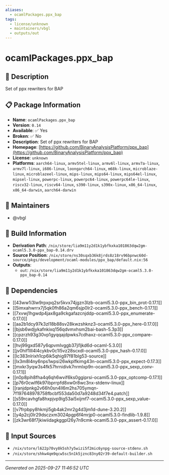 ```yaml
---
aliases:
  - ocamlPackages.ppx_bap
tags:
  - license/unknown
  - maintainers/vbgl
  - outputs/out
---
```


# ocamlPackages.ppx_bap

## 📝 Description

Set of ppx rewriters for BAP

## 📋 Package Information

- **Name**: `ocamlPackages.ppx_bap`
- **Version**: `0.14`
- **Available**: ✅ Yes
- **Broken**: ✅ No
- **Description**: Set of ppx rewriters for BAP
- **Homepage**: [https://github.com/BinaryAnalysisPlatform/ppx_bap](https://github.com/BinaryAnalysisPlatform/ppx_bap)
- **License**: `unknown`
- **Platforms**: `aarch64-linux`, `armv5tel-linux`, `armv6l-linux`, `armv7a-linux`, `armv7l-linux`, `i686-linux`, `loongarch64-linux`, `m68k-linux`, `microblaze-linux`, `microblazeel-linux`, `mips-linux`, `mips64-linux`, `mips64el-linux`, `mipsel-linux`, `powerpc-linux`, `powerpc64-linux`, `powerpc64le-linux`, `riscv32-linux`, `riscv64-linux`, `s390-linux`, `s390x-linux`, `x86_64-linux`, `x86_64-darwin`, `aarch64-darwin`
## 👥 Maintainers

- @vbgl


## 🔧 Build Information

- **Derivation Path**: `/nix/store/lia9m11y2d1k1ybfkxka101863dqw2gm-ocaml5.3.0-ppx_bap-0.14.drv`
- **Source Position**: `/nix/store/ns30sqxb36k8jrds8z18rv96bpnwc60d-source/pkgs/development/ocaml-modules/ppx_bap/default.nix:56`
- **Outputs**:
  - `out`:  `/nix/store/lia9m11y2d1k1ybfkxka101863dqw2gm-ocaml5.3.0-ppx_bap-0.14`

## 🔗 Dependencies

- [[43ww1i3lw9rpxpq2sr5kvx74jgzn3lzb-ocaml5.3.0-ppx_bin_prot-0.17.1]]
- [[5imxahwrrx7j5qk0fh86a2qm6sjp0lr2-ocaml5.3.0-ppx_bench-0.17.1]]
- [[7xvwj1hgwdp4jax8ga9ckgafazcnjddp-ocaml5.3.0-ppx_enumerate-0.17.0]]
- [[aa2b1dcy97k3zl18b88sv28kwzshknz3-ocaml5.3.0-ppx_here-0.17.0]]
- [[bjsb6wdjykafnkixq156qdvmxhsm2bai-bash-5.3p3]]
- [[cpzrzh93g30vp1gyqqajdpwks7cdhaxz-ocaml5.3.0-ppx_compare-0.17.0]]
- [[hvj99gxd587y6qpvmlvggb37jl1jkd6d-ocaml-5.3.0]]
- [[jv0hif1lll4l4cykbv0c1l5vz28scxdl-ocaml5.3.0-ppx_hash-0.17.0]]
- [[lc383nlrixh1cp6ik5qhig97f81blg53-source]]
- [[lx3m8l4ny6nps1wpsi26wkplfkimg43n-ocaml5.3.0-ppx_expect-0.17.3]]
- [[mxkr3yqw3s4fk57hrnidivk7nrmlxp9n-ocaml5.3.0-ppx_sexp_conv-0.17.1]]
- [[n0p8pih8fha4q6qh6wvif6ks0ggiprsi-ocaml5.3.0-ppx_optcomp-0.17.1]]
- [[p76r0cwlf6k97ibprrpfd8xw0r8wc3nx-stdenv-linux]]
- [[ranjdpnkg2v66h0sn4ll6m2hs705ymqn-7f197648978758fbcbf553da50d7a9248d34f7e4.patch]]
- [[s59rcavhgfa8hxpjvp9ig53ai5xijmf7-ocaml5.3.0-ppx_sexp_value-0.17.0]]
- [[v7frpbpy8hkmji5gb4ak2mr2g4d3jm1d-dune-3.20.2]]
- [[y4p2cj0lr29dsczxm3024pgp6f4mrjp0-ocaml5.3.0-findlib-1.9.8]]
- [[zk3wr68f7jkiwiidagkggpl26y7n9cmk-ocaml5.3.0-ppx_assert-0.17.0]]

## 📁 Input Sources

- `/nix/store/l622p70vy8k5sh7y5wizi5f2mic6ynpg-source-stdenv.sh`
- `/nix/store/shkw4qm9qcw5sc5n1k5jznc83ny02r39-default-builder.sh`

---
*Generated on 2025-09-27 11:46:52 UTC*
